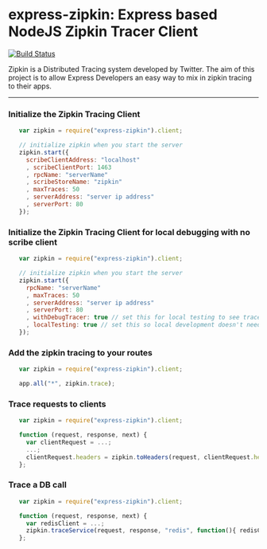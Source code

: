 # express-zipkin: Express based NodeJS Zipkin Tracer Client

[![Build Status](https://secure.travis-ci.org/eodgooch/node-zipkin.png?branch=master)](http://travis-ci.org/eodgooch/node-zipkin)

Zipkin is a Distributed Tracing system developed by Twitter. The aim of this project is to allow Express Developers an
easy way to mix in zipkin tracing to their apps.

---

### Initialize the Zipkin Tracing Client
```javascript
   var zipkin = require("express-zipkin").client;

   // initialize zipkin when you start the server
   zipkin.start({
     scribeClientAddress: "localhost"
     , scribeClientPort: 1463
     , rpcName: "serverName"
     , scribeStoreName: "zipkin"
     , maxTraces: 50
     , serverAddress: "server ip address"
     , serverPort: 80
   });
```

### Initialize the Zipkin Tracing Client for local debugging with no scribe client
```javascript
   var zipkin = require("express-zipkin").client;

   // initialize zipkin when you start the server
   zipkin.start({
     rpcName: "serverName"
     , maxTraces: 50
     , serverAddress: "server ip address"
     , serverPort: 80
     , withDebugTracer: true // set this for local testing to see trace information in the console
     , localTesting: true // set this so local development doesn't need a scribe client
   });
```

### Add the zipkin tracing to your routes
```javascript
   var zipkin = require("express-zipkin").client;

   app.all("*", zipkin.trace);
```

### Trace requests to clients
```javascript
   var zipkin = require("express-zipkin").client;

   function (request, response, next) {
     var clientRequest = ...;
     ...;
     clientRequest.headers = zipkin.toHeaders(request, clientRequest.headers);
   };
```

### Trace a DB call
```javascript
   var zipkin = require("express-zipkin").client;

   function (request, response, next) {
     var redisClient = ...;
     zipkin.traceService(request, response, "redis", function(){ redisClient.get("myKey") }, next);
   };
```
